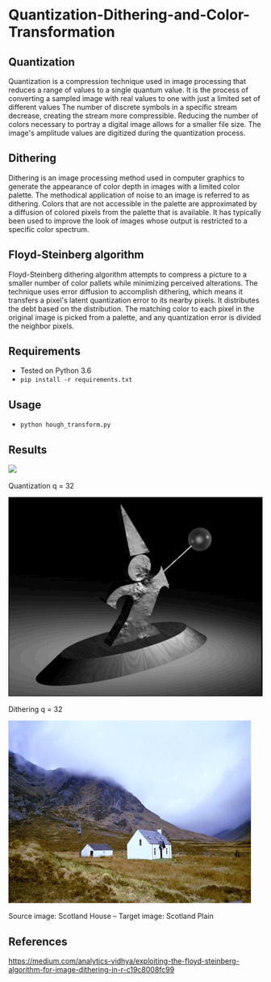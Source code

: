 # Quantization-Dithering-and-Color-Transformation

## Quantization
Quantization is a compression technique used in image processing that reduces a range of values to a single quantum value. It is the process of converting a sampled image with real values to one with just a limited set of different values The number of discrete symbols in a specific stream decrease, creating the stream more compressible. Reducing the number of colors necessary to portray a digital image allows for a smaller file size. The image's amplitude values are digitized during the quantization process.

## Dithering
Dithering is an image processing method used in computer graphics to generate the appearance of color depth in images with a limited color palette. The methodical application of noise to an image is referred to as dithering. Colors that are not accessible in the palette are approximated by a diffusion of colored pixels from the palette that is available. It has typically been used to improve the look of images whose output is restricted to a specific color spectrum.

## Floyd-Steinberg algorithm
Floyd-Steinberg dithering algorithm attempts to compress a picture to a smaller number of color pallets while minimizing perceived alterations. The technique uses error diffusion to accomplish dithering, which means it transfers a pixel's latent quantization error to its nearby pixels. It distributes the debt based on the distribution. The matching color to each pixel in the original image is picked from a palette, and any quantization error is divided the neighbor pixels.

## Requirements
* Tested on Python 3.6
* `pip install -r requirements.txt`

## Usage
* `python hough_transform.py`

## Results
![](https://github.com/atikfirat/Quantization-Dithering-and-Color-Transform/blob/main/Results/Quantization%20Results/Quantization_q%3D32.png)

Quantization q = 32

![](https://github.com/atikfirat/Quantization-Dithering-and-Color-Transforming/blob/main/Results/Quantization%20Results/Quantization_q%3D32.png)

Dithering q = 32

![](https://github.com/atikfirat/Quantization-Dithering-and-Color-Transforming/blob/main/Results/Color%20Transformation%20Results/1.png)

Source image: Scotland House – Target image: Scotland Plain

## References
https://medium.com/analytics-vidhya/exploiting-the-floyd-steinberg-algorithm-for-image-dithering-in-r-c19c8008fc99
